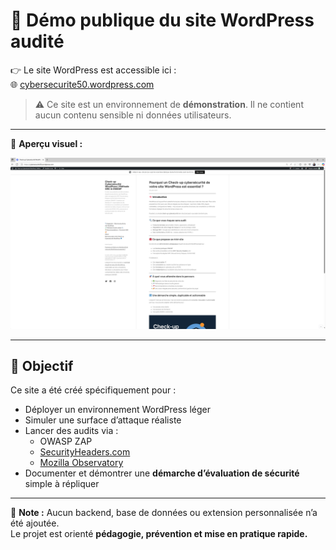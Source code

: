 # 🔗 Démo publique du site WordPress audité

👉 Le site WordPress est accessible ici :  
🌐 [cybersecurite50.wordpress.com](https://cybersecurite50.wordpress.com)

> ⚠️ Ce site est un environnement de **démonstration**. Il ne contient aucun contenu sensible ni données utilisateurs.

---

📸 **Aperçu visuel :**

![Aperçu site WordPress](./screenshots/site-wordpress-apercu.png)

---

## 🎯 Objectif

Ce site a été créé spécifiquement pour :

- Déployer un environnement WordPress léger
- Simuler une surface d’attaque réaliste
- Lancer des audits via :
  - OWASP ZAP
  - [SecurityHeaders.com](https://securityheaders.com)
  - [Mozilla Observatory](https://observatory.mozilla.org)
- Documenter et démontrer une **démarche d’évaluation de sécurité** simple à répliquer

---

🔁 **Note :** Aucun backend, base de données ou extension personnalisée n’a été ajoutée.  
Le projet est orienté **pédagogie, prévention et mise en pratique rapide.**
